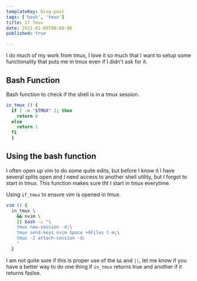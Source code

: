 ```yaml
---
templateKey: blog-post
tags: ['bash', 'tmux']
title: If Tmux
date: 2021-01-09T00:00:00
published: true

---
```


I do much of my work from tmux, I love it so much that I want to setup some
functionality that puts me in tmux even if I didn't ask for it.


## Bash Function

Bash function to check if the shell is in a tmux session.

``` bash
in_tmux () {
  if [ -n "$TMUX" ]; then
    return 0
  else
    return 1
  fi
  }
```

## Using the bash function

I often open up vim to do some quite edits, but before I know it I have several
splits open and I need access to another shell utility, but I forgot to start
in tmux.  This function makes sure tht I start in tmux everytime.

Using `if_tmux` to ensure vim is opened in tmux.

``` bash
vim () {
  in_tmux \
    && nvim \
    || bash -c "\
    tmux new-session -d;\
    tmux send-keys nvim Space +GFiles C-m;\
    tmux -2 attach-session -d;
    "
  }
```


I am not quite sure if this is proper use of the `&&` and `||`, let me know if
you have a better way to do one thing if `in_tmux` returns true and another if
it returns faslse.
